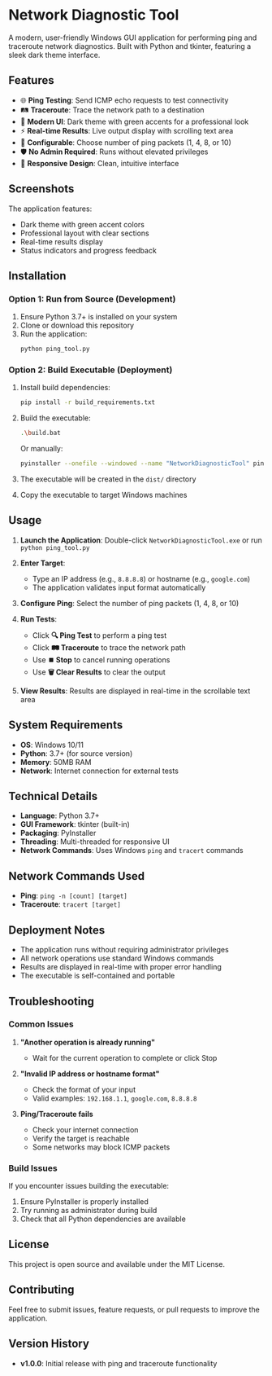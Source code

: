 # Network Diagnostic Tool

A modern, user-friendly Windows GUI application for performing ping and traceroute network diagnostics. Built with Python and tkinter, featuring a sleek dark theme interface.

## Features

- 🌐 **Ping Testing**: Send ICMP echo requests to test connectivity
- 🛤️ **Traceroute**: Trace the network path to a destination
- 🎨 **Modern UI**: Dark theme with green accents for a professional look
- ⚡ **Real-time Results**: Live output display with scrolling text area
- 🔧 **Configurable**: Choose number of ping packets (1, 4, 8, or 10)
- 🛡️ **No Admin Required**: Runs without elevated privileges
- 📱 **Responsive Design**: Clean, intuitive interface

## Screenshots

The application features:
- Dark theme with green accent colors
- Professional layout with clear sections
- Real-time results display
- Status indicators and progress feedback

## Installation

### Option 1: Run from Source (Development)

1. Ensure Python 3.7+ is installed on your system
2. Clone or download this repository
3. Run the application:
   ```bash
   python ping_tool.py
   ```

### Option 2: Build Executable (Deployment)

1. Install build dependencies:
   ```bash
   pip install -r build_requirements.txt
   ```

2. Build the executable:
   ```bash
   .\build.bat
   ```
   Or manually:
   ```bash
   pyinstaller --onefile --windowed --name "NetworkDiagnosticTool" ping_tool.py
   ```

3. The executable will be created in the `dist/` directory
4. Copy the executable to target Windows machines

## Usage

1. **Launch the Application**: Double-click `NetworkDiagnosticTool.exe` or run `python ping_tool.py`

2. **Enter Target**: 
   - Type an IP address (e.g., `8.8.8.8`) or hostname (e.g., `google.com`)
   - The application validates input format automatically

3. **Configure Ping**: Select the number of ping packets (1, 4, 8, or 10)

4. **Run Tests**:
   - Click **🔍 Ping Test** to perform a ping test
   - Click **🛤️ Traceroute** to trace the network path
   - Use **⏹️ Stop** to cancel running operations
   - Use **🗑️ Clear Results** to clear the output

5. **View Results**: Results are displayed in real-time in the scrollable text area

## System Requirements

- **OS**: Windows 10/11
- **Python**: 3.7+ (for source version)
- **Memory**: 50MB RAM
- **Network**: Internet connection for external tests

## Technical Details

- **Language**: Python 3.7+
- **GUI Framework**: tkinter (built-in)
- **Packaging**: PyInstaller
- **Threading**: Multi-threaded for responsive UI
- **Network Commands**: Uses Windows `ping` and `tracert` commands

## Network Commands Used

- **Ping**: `ping -n [count] [target]`
- **Traceroute**: `tracert [target]`

## Deployment Notes

- The application runs without requiring administrator privileges
- All network operations use standard Windows commands
- Results are displayed in real-time with proper error handling
- The executable is self-contained and portable

## Troubleshooting

### Common Issues

1. **"Another operation is already running"**
   - Wait for the current operation to complete or click Stop

2. **"Invalid IP address or hostname format"**
   - Check the format of your input
   - Valid examples: `192.168.1.1`, `google.com`, `8.8.8.8`

3. **Ping/Traceroute fails**
   - Check your internet connection
   - Verify the target is reachable
   - Some networks may block ICMP packets

### Build Issues

If you encounter issues building the executable:

1. Ensure PyInstaller is properly installed
2. Try running as administrator during build
3. Check that all Python dependencies are available

## License

This project is open source and available under the MIT License.

## Contributing

Feel free to submit issues, feature requests, or pull requests to improve the application.

## Version History

- **v1.0.0**: Initial release with ping and traceroute functionality 